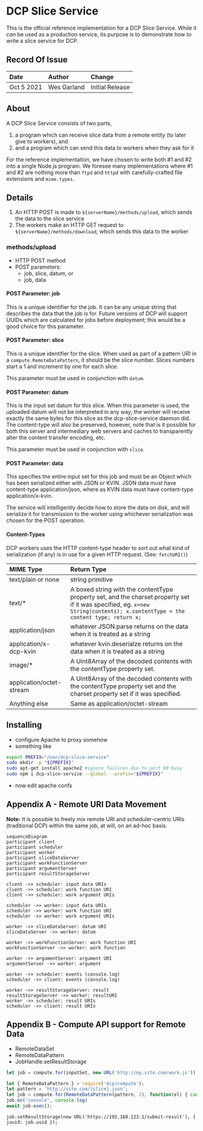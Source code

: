 # DCP Slice Service

This is the official reference implementation for a DCP Slice Service.  While it *can* be used as a production service, its purpose is to demonstrate how to write a slice service for DCP. 

## Record Of Issue
Date | Author | Change  
:---------- |:------------------- |:---------------------------------------------  
Oct 5 2021 | Wes Garland | Initial Release

## About
A DCP Slice Service consists of two parts,

 1. a program which can receive slice data from a remote entity (to later give to workers), and
 2. and a program which can send this data to workers when they ask for it

For the reference implementation, we have chosen to write both #1 and #2 into a single Node.js program. We foresee many implementations where #1 and #2 are nothing more than `ftpd` and `httpd` with carefully-crafted file extensions and `mime.types`.

## Details
1. An HTTP POST is made to `${serverName}/methods/upload`, which sends the data to the slice service
2. The workers make an HTTP GET request to `${serverName}/methods/download`, which sends this data to the worker

### methods/upload
* HTTP POST method
* POST parameters: 
	* job, slice, datum, or
	* job, data

#### POST Parameter: job
This is a unique identifier for the job. It can be any unique string that describes the data that the job is for.  Future versions of DCP will support UUIDs which are calculated for jobs before deployment; this would be a good choice for this parameter.

#### POST Parameter: slice
This is a unique identifier for the slice. When used as part of a pattern URI in a `compute.RemoteDataPattern`, it should be the slice number. Slices numbers start a 1 and increment by one for each slice.

This parameter must be used in conjunction with `datum`.

#### POST Parameter: datum
This is the input set datum for this slice.  When this parameter is used, the uploaded datum will not be interpreted in any way; the worker will receive exactly the same bytes for this slice as the dcp-slice-service daemon did. The content-type will also be preserved, however, note that is it possible for both this server and intermediary web servers and caches to transparently alter the content transfer encoding, etc.

This parameter must be used in conjunction with `slice`.

#### POST Parameter: data
This specifies the entire input set for this job and must be an Object which has been serialized either with JSON or KVIN.  JSON data must have content-type application/json, where as KVIN data must have content-type application/x-kvin.

The service will intelligently decide how to store the data on disk, and will serialize it for transmission to the worker using whichever serialization was chosen for the POST operation.

#### Content-Types
DCP workers uses the HTTP content-type header to sort out what kind of serialization (if any) is in use for a given HTTP request.  (See: `fetchURI()`)

|**MIME Type**|**Return Type**|
|:--|:--|
|text/plain or none|string primitive
|text/*|A boxed string with the contentType property set, and the charset property set if it was specified, eg. `x=new String(contents); x.contentType = the content type; return x;`|
|application/json|whatever JSON.parse returns on the data when it is treated as a string|
|application/x-dcp-kvin|whatever kvin.deserialze returns on the data when it is treated as a string|
|image/*|A Uint8Array of the decoded contents with the contentType property set.|
|application/octet-stream|A Uint8Array of the decoded contents with the contentType property set and the charset property set if it was specified.|
|Anything else|Same as application/octet-stream

## Installing
- configure Apache to proxy somehow
- something like

```bash
export PREFIX="/var/dcp-slice-service"
sudo mkdir -p "${PREFIX}"
sudo apt-get install apache2 #ignore failures due to port 80 busy
sudo npm i dcp-slice-service --global --prefix="${PREFIX}"
```

- now edit apache confs


## Appendix A - Remote URI Data Movement
**Note:** It is possible to freely mix remote URI and scheduler-centric URIs (traditional DCP) within the same job, at will, on an ad-hoc basis.

```mermaid
sequenceDiagram	
participant client
participant scheduler
participant worker
participant sliceDataServer
participant workFunctionServer
participant argumentServer
participant resultStorageServer

client ->> scheduler: input data URIs
client ->> scheduler: work function URI
client ->> scheduler: work argument URIs

scheduler ->> worker: input data URIs
scheduler ->> worker: work function URI
scheduler ->> worker: work argument URIs

worker ->> sliceDataServer: datum URI
sliceDataServer ->> worker: datum

worker ->> workFunctionServer: work function URI
workFunctionServer ->> worker: work function

worker ->> argumentServer: argument URI
argumentServer ->> worker: argument

worker ->> scheduler: events (console.log)
scheduler ->> client: events (console.log)

worker ->> resultStorageServer: result
resultStorageServer ->> worker: resultURI
worker ->> scheduler: result URIs
scheduler ->> client: result URIs

```

## Appendix B - Compute API support for Remote Data
* RemoteDataSet
* RemoteDataPattern
* JobHandle.setResultStorage

```javascript
let job = compute.for(inputSet, new URL('http://my.site.com/work.js'));
```

```javascript
let { RemoteDataPattern } = require('dcp/compute');
let pattern = 'http://site.com/{slice}.json';
let job = compute.for(RemoteDataPattern(pattern, 2), function(el) { console.log(el)});
job.on('console', console.log)
await job.exec();
```

```
job.setResultStorage(new URL('https://192.168.123.1/submit-result'), { juuid: job.uuid });
```
<!--stackedit_data:
eyJoaXN0b3J5IjpbLTU5NTM2ODM2OSw0NzEwODIxMzEsLTE4NT
k2NDY1OTMsLTEwNTc4NDE4MzVdfQ==
-->